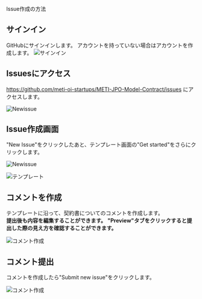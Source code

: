 Issue作成の方法

## サインイン
GitHubにサインインします。 アカウントを持っていない場合はアカウントを作成します。
![サインイン](https://github.com/uedatakayuki/METI-JPO-Model-Contract/blob/main/images/Sign_in_to_GitHub.png)

## Issuesにアクセス
https://github.com/meti-oi-startups/METI-JPO-Model-Contract/issues にアクセスします。

![Newissue](https://github.com/uedatakayuki/METI-JPO-Model-Contract/blob/main/images/issues.png)

## Issue作成画面
"New Issue"をクリックしたあと、テンプレート画面の"Get started"をさらにクリックします。

![Newissue](https://github.com/uedatakayuki/METI-JPO-Model-Contract/blob/main/images/new_issue.png)

![テンプレート](https://github.com/uedatakayuki/METI-JPO-Model-Contract/blob/main/images/tutorial2.png)


## コメントを作成
テンプレートに沿って、契約書についてのコメントを作成します。  
**提出後も内容を編集することができます。**
**"Preview"タブをクリックすると提出した際の見え方を確認することができます。**

![コメント作成](https://github.com/uedatakayuki/METI-JPO-Model-Contract/blob/main/images/tutorial3.png)

## コメント提出

コメントを作成したら"Submit new issue"をクリックします。  

![コメント作成](https://github.com/uedatakayuki/METI-JPO-Model-Contract/blob/main/images/submit_new_issue.png)


